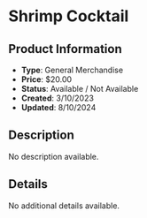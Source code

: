 # Shrimp Cocktail

## Product Information
- **Type**: General Merchandise
- **Price**: $20.00
- **Status**: Available / Not Available
- **Created**: 3/10/2023
- **Updated**: 8/10/2024

## Description
No description available.



## Details
No additional details available.
